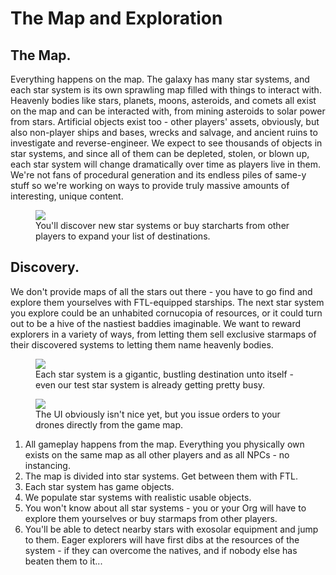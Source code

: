 # The Map and Exploration

## The Map. 
Everything happens on the map. The galaxy has many star systems, and each star system is its own sprawling map filled with things to interact with. Heavenly bodies like stars, planets, moons, asteroids, and comets all exist on the map and can be interacted with, from mining asteroids to solar power from stars. Artificial objects exist too - other players' assets, obviously, but also non-player ships and bases, wrecks and salvage, and ancient ruins to investigate and reverse-engineer. We expect to see thousands of objects in star systems, and since all of them can be depleted, stolen, or blown up, each star system will change dramatically over time as players live in them. We're not fans of procedural generation and its endless piles of same-y stuff so we're working on ways to provide truly massive amounts of interesting, unique content.

<p align="center">
  <figure>
    <a href="http://arkeindustries.com/philotechnica/img/7.PNG"><img src="http://arkeindustries.com/philotechnica/img/7.PNG"></a>
    <figcaption>You'll discover new star systems or buy starcharts from other players to expand your list of destinations.</figcaption>
  </figure>
</p>

## Discovery. 
We don't provide maps of all the stars out there - you have to go find and explore them yourselves with FTL-equipped starships. The next star system you explore could be an unhabited cornucopia of resources, or it could turn out to be a hive of the nastiest baddies imaginable. We want to reward explorers in a variety of ways, from letting them sell exclusive starmaps of their discovered systems to letting them name heavenly bodies.

<p align="center">
  <figure>
    <a href="http://arkeindustries.com/philotechnica/img/8.PNG"><img src="http://arkeindustries.com/philotechnica/img/8.PNG"></a>
    <figcaption>Each star system is a gigantic, bustling destination unto itself - even our test star system is already getting pretty busy.</figcaption>
  </figure>
</p>

<p align="center">
  <figure>
    <a href="http://arkeindustries.com/philotechnica/img/9.PNG"><img src="http://arkeindustries.com/philotechnica/img/9.PNG"></a>
    <figcaption>The UI obviously isn't nice yet, but you issue orders to your drones directly from the game map.</figcaption>
  </figure>
</p>

1. All gameplay happens from the map. Everything you physically own exists on the same map as all other players and as all NPCs - no instancing.
2. The map is divided into star systems. Get between them with FTL.
3. Each star system has game objects.
4. We populate star systems with realistic usable objects.
5. You won't know about all star systems - you or your Org will have to explore them yourselves or buy starmaps from other players.
6. You'll be able to detect nearby stars with exosolar equipment and jump to them. Eager explorers will have first dibs at the resources of the system - if they can overcome the natives, and if nobody else has beaten them to it...